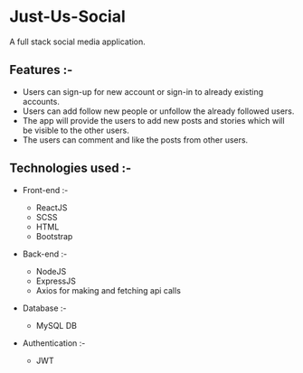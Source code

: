 # Just-Us-Social
A full stack social media application.

## Features :-
- Users can sign-up for new account or sign-in to already existing accounts.
- Users can add follow new people or unfollow the already followed users.
- The app will provide the users to add new posts and stories which will be visible to the other users.
- The users can comment and like the posts from other users.

## Technologies used :- 
- Front-end :- 
  - ReactJS
  - SCSS
  - HTML
  - Bootstrap

- Back-end :- 
  - NodeJS
  - ExpressJS
  - Axios for making and fetching api calls
  
- Database :- 
  - MySQL DB

- Authentication :- 
  - JWT 